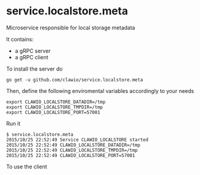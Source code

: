# service.localstore.meta
Microservice responsible for local storage metadata

It contains:

* a gRPC server
* a gRPC client

To install the server do

```
go get -u github.com/clawio/service.localstore.meta
```

Then, define the following enviromental variables accordingly to your needs

```
export CLAWIO_LOCALSTORE_DATADIR=/tmp
export CLAWIO_LOCALSTORE_TMPDIR=/tmp
export CLAWIO_LOCALSTORE_PORT=57001
```

Run it 
```
$ service.localstore.meta
2015/10/25 22:52:49 Service CLAWIO_LOCALSTORE started
2015/10/25 22:52:49 CLAWIO_LOCALSTORE_DATADIR=/tmp
2015/10/25 22:52:49 CLAWIO_LOCALSTORE_TMPDIR=/tmp
2015/10/25 22:52:49 CLAWIO_LOCALSTORE_PORT=57001
```

To use the client


